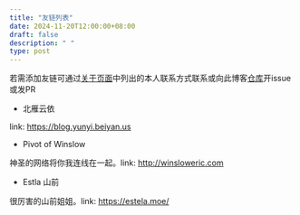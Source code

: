 ```yaml
---
title: "友链列表"
date: 2024-11-20T12:00:00+08:00
draft: false
description: " "
type: post
---
```


若需添加友链可通过[关于页面](/aboutme/)中列出的本人联系方式联系或向此博客[仓库](https://github.com/hatateaya/hatateaya.github.io/)开issue或发PR

- 北雁云依

link: <https://blog.yunyi.beiyan.us>

- Pivot of Winslow

神圣的网络将你我连线在一起。link: <http://winsloweric.com>

- Estla 山前

很厉害的山前姐姐。link: <https://estela.moe/>